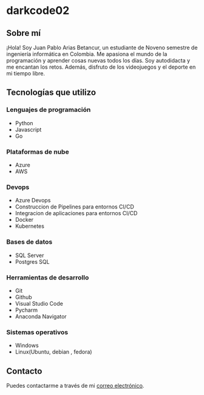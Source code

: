 # darkcode02

## Sobre mí

¡Hola! Soy Juan Pablo Arias Betancur, un estudiante de Noveno semestre de ingeniería informática en Colombia. Me apasiona el mundo de la programación y aprender cosas nuevas todos los días. Soy autodidacta y me encantan los retos. Además, disfruto de los videojuegos y el deporte en mi tiempo libre.

## Tecnologías que utilizo

### Lenguajes de programación

- Python
- Javascript
- Go
### Plataformas de nube
- Azure 
- AWS
### Devops
- Azure Devops
- Construccion de Pipelines para entornos CI/CD
- Integracion de aplicaciones para entornos CI/CD
- Docker
- Kubernetes

### Bases de datos

- SQL Server
- Postgres SQL

### Herramientas de desarrollo
- Git
- Github
- Visual Studio Code
- Pycharm
- Anaconda Navigator

### Sistemas operativos

- Windows
- Linux(Ubuntu, debian , fedora)

## Contacto

Puedes contactarme a través de mi [correo electrónico](mailto:juan.pablo.arias0204@gmail.com).
